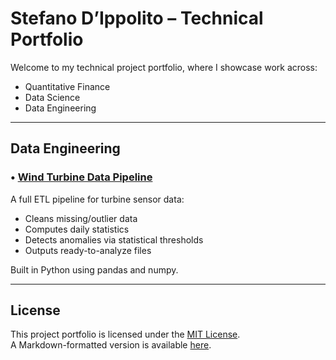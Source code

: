 # Stefano D’Ippolito – Technical Portfolio

Welcome to my technical project portfolio, where I showcase work across:

- Quantitative Finance
- Data Science
- Data Engineering

---

## Data Engineering

### • [Wind Turbine Data Pipeline](data-engineering/wind-turbine-pipeline/)
A full ETL pipeline for turbine sensor data:
- Cleans missing/outlier data
- Computes daily statistics
- Detects anomalies via statistical thresholds
- Outputs ready-to-analyze files

Built in Python using pandas and numpy.

---

## License

This project portfolio is licensed under the [MIT License](./LICENSE).  
A Markdown-formatted version is available [here](./LICENSE.md).

